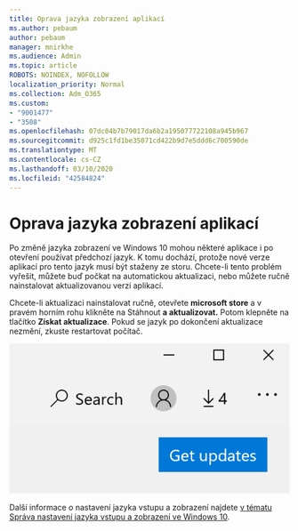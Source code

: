 ```yaml
---
title: Oprava jazyka zobrazení aplikací
ms.author: pebaum
author: pebaum
manager: mnirkhe
ms.audience: Admin
ms.topic: article
ROBOTS: NOINDEX, NOFOLLOW
localization_priority: Normal
ms.collection: Adm_O365
ms.custom:
- "9001477"
- "3508"
ms.openlocfilehash: 07dc04b7b79017da6b2a195077722108a945b967
ms.sourcegitcommit: d925c1fd1be35071cd422b9d7e5ddd6c700590de
ms.translationtype: MT
ms.contentlocale: cs-CZ
ms.lasthandoff: 03/10/2020
ms.locfileid: "42584824"
---
```

# <a name="fix-the-display-language-of-apps"></a>Oprava jazyka zobrazení aplikací

Po změně jazyka zobrazení ve Windows 10 mohou některé aplikace i po otevření používat předchozí jazyk. K tomu dochází, protože nové verze aplikací pro tento jazyk musí být staženy ze storu. Chcete-li tento problém vyřešit, můžete buď počkat na automatickou aktualizaci, nebo můžete ručně nainstalovat aktualizovanou verzi aplikací.

Chcete-li aktualizaci nainstalovat ručně, otevřete **microsoft store** a v pravém horním rohu klikněte na Stáhnout **a aktualizovat.** Potom klepněte na tlačítko **Získat aktualizace**. Pokud se jazyk po dokončení aktualizace nezmění, zkuste restartovat počítač.

![Získejte aktualizace.](media/get-updates.png)

Další informace o nastavení jazyka vstupu a zobrazení najdete [v tématu Správa nastavení jazyka vstupu a zobrazení ve Windows 10](https://support.microsoft.com/help/4027670/windows-10-add-and-switch-input-and-display-language-preferences).
